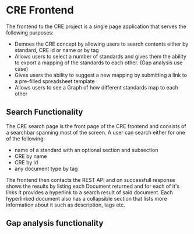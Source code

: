 CRE Frontend
===

The frontend to the CRE project is a single page application that serves the following purposes:

* Demoes the CRE concept by allowing users to search contents either by standard, CRE id or name or by tag
* Allows users to select a number of standards and gives them the ability to export a mapping of the standards to each other. (Gap analysis use case)
* Gives users the ability to suggest a new mapping by submitting a link to a pre-filled spreadsheet template
* Allows users to see a Graph of how different standards map to each other

Search Functionality
---

The CRE search page is the front page of the CRE frontend and consists of a searchbar spanning most of the screen. A user can search either for one of the following:

* name of a standard with an optional section and subsection
* CRE by name
* CRE by id
* any document type by tag

The frontend then contacts the REST API and on successfull response shows the results by listing each Document returned and for each of it's links it provides a hyperlink to a search result of said document.
Each hyperlinked document also has a collapsible section that lists more information about it such as description, tags etc.

Gap analysis functionality
---

